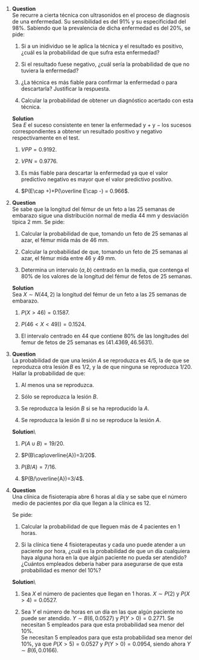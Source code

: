 1.  **Question**\
    Se recurre a cierta técnica con ultrasonidos en el proceso de
    diagnosis de una enfermedad. Su sensibilidad es del 91% y su
    especificidad del 98%. Sabiendo que la prevalencia de dicha
    enfermedad es del 20%, se pide:

    1.  Si a un inidividuo se le aplica la técnica y el resultado es
        positivo, ¿cuál es la probabilidad de que sufra esta enfermedad?

    2.  Si el resultado fuese negativo, ¿cuál sería la probabilidad de
        que no tuviera la enfermedad?

    3.  ¿La técnica es más fiable para confirmar la enfermedad o para
        descartarla? Justificar la respuesta.

    4.  Calcular la probabilidad de obtener un diagnóstico acertado con
        esta técnica.

    **Solution**\
    Sea $E$ el suceso consistente en tener la enfermedad y $+$ y $-$ los
    sucesos correspondientes a obtener un resultado positivo y negativo
    respectivamente en el test.

    1.  $VPP=0.9192$.

    2.  $VPN=0.9776$.

    3.  Es más fiable para descartar la enfermedad ya que el valor
        predictivo negativo es mayor que el valor predictivo positivo.

    4.  $P(E\cap +)+P(\overline E\cap -) = 0.966$.

2.  **Question**\
    Se sabe que la longitud del fémur de un feto a las 25 semanas de
    embarazo sigue una distribución normal de media 44 mm y desviación
    típica 2 mm. Se pide:

    1.  Calcular la probabilidad de que, tomando un feto de 25 semanas
        al azar, el fémur mida más de 46 mm.

    2.  Calcular la probabilidad de que, tomando un feto de 25 semanas
        al azar, el fémur mida entre 46 y 49 mm.

    3.  Determina un intervalo $(a,b)$ centrado en la media, que
        contenga el 80% de los valores de la longitud del fémur de fetos
        de 25 semanas.

    **Solution**\
    Sea $X\sim N(44,2)$ la longitud del fémur de un feto a las 25
    semanas de embarazo.

    1.  $P(X>46)=0.1587$.

    2.  $P(46<X<49))=0.1524$.

    3.  El intervalo centrado en $44$ que contiene 80% de las longitudes
        del femur de fetos de 25 semanas es $(41.4369,46.5631)$.

3.  **Question**\
    La probabilidad de que una lesión $A$ se reproduzca es $4/5$, la de
    que se reproduzca otra lesión $B$ es $1/2$, y la de que ninguna se
    reproduzca $1/20$. Hallar la probabilidad de que:

    1.  Al menos una se reproduzca.

    2.  Sólo se reproduzca la lesión $B$.

    3.  Se reproduzca la lesión $B$ si se ha reproducido la $A$.

    4.  Se reproduzca la lesión $B$ si no se reproduce la lesión $A$.

    **Solution**\

    1.  $P(A\cup B)=19/20$.

    2.  $P(B\cap\overline{A})=3/20$.

    3.  $P(B/A)=7/16$.

    4.  $P(B/\overline{A})=3/4$.

4.  **Question**\
    Una clínica de fisioterapia abre 6 horas al día y se sabe que el
    número medio de pacientes por día que llegan a la clínica es 12.

    Se pide:

    1.  Calcular la probabilidad de que lleguen más de 4 pacientes en 1
        horas.

    2.  Si la clínica tiene 4 fisioterapeutas y cada uno puede atender a
        un paciente por hora, ¿cuál es la probabilidad de que un día
        cualquiera haya alguna hora en la que algún paciente no pueda
        ser atendido? ¿Cuántos empleados debería haber para asegurarse
        de que esta probabilidad es menor del 10%?

    **Solution**\

    1.  Sea $X$ el número de pacientes que llegan en 1 horas.
        $X\sim P(2)$ y $P(X>4)=0.0527$.

    2.  Sea $Y$ el número de horas en un día en las que algún paciente
        no puede ser atendido. $Y\sim B(6, 0.0527)$ y $P(Y>0)=0.2771$.
        Se necesitan 5 empleados para que esta probabilidad sea menor
        del 10%.\
        Se necesitan 5 empleados para que esta probabilidad sea menor
        del 10%, ya que $P(X>5)=0.0527$ y $P(Y>0)=0.0954$, siendo ahora
        $Y\sim B(6, 0.0166)$.
